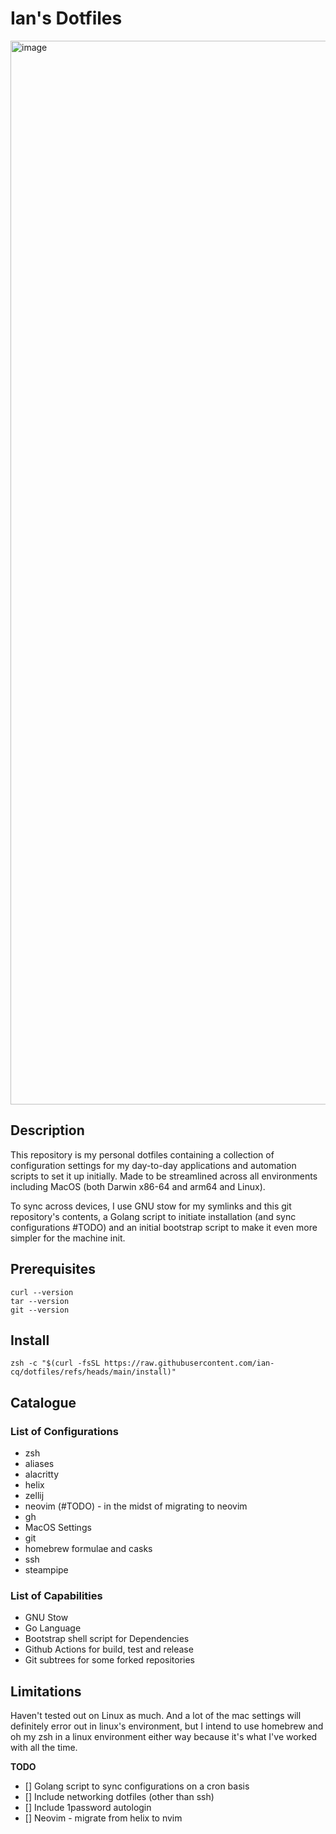 # Ian's Dotfiles

<img width="1702" alt="image" src="https://github.com/user-attachments/assets/461dfbe9-51d7-4b95-b659-a536c9709172">

## Description

This repository is my personal dotfiles containing a collection of configuration settings for my day-to-day applications and automation scripts to set it up initially. Made to be streamlined across all environments including MacOS (both Darwin x86-64 and arm64 and Linux).

To sync across devices, I use GNU stow for my symlinks and this git repository's contents, a Golang script to initiate installation (and sync configurations #TODO) and an initial bootstrap script to make it even more simpler for the machine init.

## Prerequisites
```
curl --version
tar --version
git --version
```

## Install

```
zsh -c "$(curl -fsSL https://raw.githubusercontent.com/ian-cq/dotfiles/refs/heads/main/install)"
```

## Catalogue
### List of Configurations
- zsh
- aliases
- alacritty
- helix
- zellij
- neovim (#TODO) - in the midst of migrating to neovim
- gh
- MacOS Settings
- git
- homebrew formulae and casks
- ssh
- steampipe

### List of Capabilities
- GNU Stow
- Go Language
- Bootstrap shell script for Dependencies 
- Github Actions for build, test and release
- Git subtrees for some forked repositories



## Limitations

Haven't tested out on Linux as much. And a lot of the mac settings will definitely error out in linux's environment, but I intend to use homebrew and oh my zsh in a linux environment either way because it's what I've worked with all the time.

**TODO**
- [] Golang script to sync configurations on a cron basis
- [] Include networking dotfiles (other than ssh)
- [] Include 1password autologin
- [] Neovim - migrate from helix to nvim
